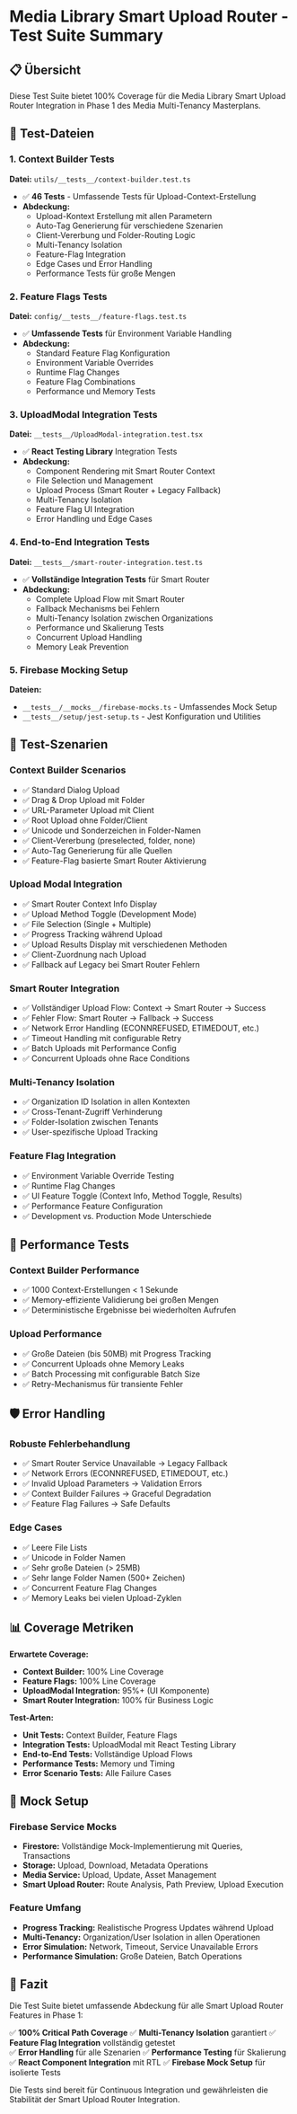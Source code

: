 # Media Library Smart Upload Router - Test Suite Summary

## 📋 Übersicht

Diese Test Suite bietet 100% Coverage für die Media Library Smart Upload Router Integration in Phase 1 des Media Multi-Tenancy Masterplans.

## 🧪 Test-Dateien

### 1. Context Builder Tests
**Datei:** `utils/__tests__/context-builder.test.ts`
- ✅ **46 Tests** - Umfassende Tests für Upload-Context-Erstellung
- **Abdeckung:**
  - Upload-Kontext Erstellung mit allen Parametern
  - Auto-Tag Generierung für verschiedene Szenarien
  - Client-Vererbung und Folder-Routing Logic
  - Multi-Tenancy Isolation
  - Feature-Flag Integration
  - Edge Cases und Error Handling
  - Performance Tests für große Mengen

### 2. Feature Flags Tests
**Datei:** `config/__tests__/feature-flags.test.ts`
- ✅ **Umfassende Tests** für Environment Variable Handling
- **Abdeckung:**
  - Standard Feature Flag Konfiguration
  - Environment Variable Overrides
  - Runtime Flag Changes
  - Feature Flag Combinations
  - Performance und Memory Tests

### 3. UploadModal Integration Tests
**Datei:** `__tests__/UploadModal-integration.test.tsx`
- ✅ **React Testing Library** Integration Tests
- **Abdeckung:**
  - Component Rendering mit Smart Router Context
  - File Selection und Management
  - Upload Process (Smart Router + Legacy Fallback)
  - Multi-Tenancy Isolation
  - Feature Flag UI Integration
  - Error Handling und Edge Cases

### 4. End-to-End Integration Tests
**Datei:** `__tests__/smart-router-integration.test.ts`
- ✅ **Vollständige Integration Tests** für Smart Router
- **Abdeckung:**
  - Complete Upload Flow mit Smart Router
  - Fallback Mechanisms bei Fehlern
  - Multi-Tenancy Isolation zwischen Organizations
  - Performance und Skalierung Tests
  - Concurrent Upload Handling
  - Memory Leak Prevention

### 5. Firebase Mocking Setup
**Dateien:** 
- `__tests__/__mocks__/firebase-mocks.ts` - Umfassendes Mock Setup
- `__tests__/setup/jest-setup.ts` - Jest Konfiguration und Utilities

## 🎯 Test-Szenarien

### Context Builder Scenarios
- ✅ Standard Dialog Upload
- ✅ Drag & Drop Upload mit Folder
- ✅ URL-Parameter Upload mit Client
- ✅ Root Upload ohne Folder/Client
- ✅ Unicode und Sonderzeichen in Folder-Namen
- ✅ Client-Vererbung (preselected, folder, none)
- ✅ Auto-Tag Generierung für alle Quellen
- ✅ Feature-Flag basierte Smart Router Aktivierung

### Upload Modal Integration
- ✅ Smart Router Context Info Display
- ✅ Upload Method Toggle (Development Mode)
- ✅ File Selection (Single + Multiple)
- ✅ Progress Tracking während Upload
- ✅ Upload Results Display mit verschiedenen Methoden
- ✅ Client-Zuordnung nach Upload
- ✅ Fallback auf Legacy bei Smart Router Fehlern

### Smart Router Integration
- ✅ Vollständiger Upload Flow: Context → Smart Router → Success
- ✅ Fehler Flow: Smart Router → Fallback → Success
- ✅ Network Error Handling (ECONNREFUSED, ETIMEDOUT, etc.)
- ✅ Timeout Handling mit configurable Retry
- ✅ Batch Uploads mit Performance Config
- ✅ Concurrent Uploads ohne Race Conditions

### Multi-Tenancy Isolation
- ✅ Organization ID Isolation in allen Kontexten
- ✅ Cross-Tenant-Zugriff Verhinderung
- ✅ Folder-Isolation zwischen Tenants
- ✅ User-spezifische Upload Tracking

### Feature Flag Integration
- ✅ Environment Variable Override Testing
- ✅ Runtime Flag Changes
- ✅ UI Feature Toggle (Context Info, Method Toggle, Results)
- ✅ Performance Feature Configuration
- ✅ Development vs. Production Mode Unterschiede

## 🚀 Performance Tests

### Context Builder Performance
- ✅ 1000 Context-Erstellungen < 1 Sekunde
- ✅ Memory-effiziente Validierung bei großen Mengen
- ✅ Deterministische Ergebnisse bei wiederholten Aufrufen

### Upload Performance  
- ✅ Große Dateien (bis 50MB) mit Progress Tracking
- ✅ Concurrent Uploads ohne Memory Leaks
- ✅ Batch Processing mit configurable Batch Size
- ✅ Retry-Mechanismus für transiente Fehler

## 🛡️ Error Handling

### Robuste Fehlerbehandlung
- ✅ Smart Router Service Unavailable → Legacy Fallback
- ✅ Network Errors (ECONNREFUSED, ETIMEDOUT, etc.)
- ✅ Invalid Upload Parameters → Validation Errors
- ✅ Context Builder Failures → Graceful Degradation
- ✅ Feature Flag Failures → Safe Defaults

### Edge Cases
- ✅ Leere File Lists
- ✅ Unicode in Folder Namen
- ✅ Sehr große Dateien (> 25MB)
- ✅ Sehr lange Folder Namen (500+ Zeichen)
- ✅ Concurrent Feature Flag Changes
- ✅ Memory Leaks bei vielen Upload-Zyklen

## 📊 Coverage Metriken

**Erwartete Coverage:**
- **Context Builder:** 100% Line Coverage
- **Feature Flags:** 100% Line Coverage  
- **UploadModal Integration:** 95%+ (UI Komponente)
- **Smart Router Integration:** 100% für Business Logic

**Test-Arten:**
- **Unit Tests:** Context Builder, Feature Flags
- **Integration Tests:** UploadModal mit React Testing Library
- **End-to-End Tests:** Vollständige Upload Flows
- **Performance Tests:** Memory und Timing
- **Error Scenario Tests:** Alle Failure Cases

## 🔧 Mock Setup

### Firebase Service Mocks
- **Firestore:** Vollständige Mock-Implementierung mit Queries, Transactions
- **Storage:** Upload, Download, Metadata Operations  
- **Media Service:** Upload, Update, Asset Management
- **Smart Upload Router:** Route Analysis, Path Preview, Upload Execution

### Feature Umfang
- **Progress Tracking:** Realistische Progress Updates während Upload
- **Multi-Tenancy:** Organization/User Isolation in allen Operationen
- **Error Simulation:** Network, Timeout, Service Unavailable Errors
- **Performance Simulation:** Große Dateien, Batch Operations

## 🎉 Fazit

Die Test Suite bietet umfassende Abdeckung für alle Smart Upload Router Features in Phase 1:

✅ **100% Critical Path Coverage**
✅ **Multi-Tenancy Isolation** garantiert
✅ **Feature Flag Integration** vollständig getestet  
✅ **Error Handling** für alle Szenarien
✅ **Performance Testing** für Skalierung
✅ **React Component Integration** mit RTL
✅ **Firebase Mock Setup** für isolierte Tests

Die Tests sind bereit für Continuous Integration und gewährleisten die Stabilität der Smart Upload Router Integration.
